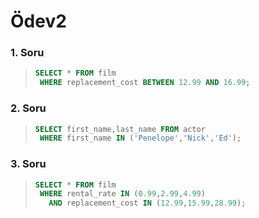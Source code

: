 # Ödev2

### 1. Soru

> ```SQL
> SELECT * FROM film
>  WHERE replacement_cost BETWEEN 12.99 AND 16.99;
> ```

### 2. Soru

> ```SQL
> SELECT first_name,last_name FROM actor
>  WHERE first_name IN ('Penelope','Nick','Ed');
> ```

### 3. Soru

> ```SQL
> SELECT * FROM film
>  WHERE rental_rate IN (0.99,2.99,4.99)
>    AND replacement_cost IN (12.99,15.99,28.99);
> ```
